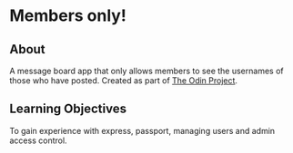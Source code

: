 # Members only!

## About

A message board app that only allows members to see the usernames of those who have posted. Created as part of [The Odin Project](http://www.theodinproject.com).

## Learning Objectives

To gain experience with express, passport, managing users and admin access control.

